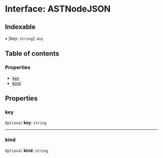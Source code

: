 # Interface: ASTNodeJSON

## Indexable

▪ \[key: `string`]: `any`

## Table of contents

### Properties

* [key](/en/auto-docs/editor/interfaces/ASTNodeJSON.md#key)
* [kind](/en/auto-docs/editor/interfaces/ASTNodeJSON.md#kind)

## Properties

### key

`Optional` **key**: `string`

***

### kind

`Optional` **kind**: `string`
